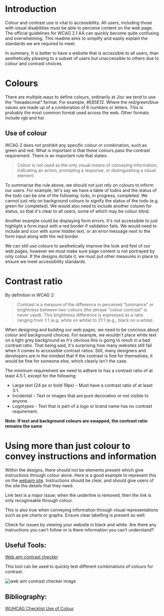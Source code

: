 # Introduction

Colour and contrast use is vital to accessibility. All users, including those with visual disabilities must be able to percieve content on the web page. The official guidelines for WCAG 2.1 AA can quickly become quite confusing and overwhelming. This readme aims to simplify and easily explain the standards we are required to meet.

In summary, It is better to have a website that is accessible to all users, than aesthetically pleasing to a subset of users but unaccessible to others due to colour and contrast choices.

# Colours

There are multiple ways to define colours, ordinarily at Jisc we tend to use the "hexadecimal" format. For example, #E85E12. Where the red/green/blue values are made up of a combination of 6 numbers or letters. This is probably the most common format used across the web. Other formats include rgb and hsl.

## Use of colour

WCAG 2 does not prohibit any specific colour or combination, such as green and red. What is important is that these colours pass the contrast requirement. There is an important rule that states:

> Colour is not used as the only visual means of conveying information, indicating an action, prompting a response, or distinguishing a visual element.

To summarise the rule above, we should not just rely on colours to inform our users. For example, let's say we have a table of todos and the status of the todo can be one of the following: todo, in progress, completed. We cannot just rely on background colours to signify the status of the todo (e.g. green for completed). We would also need to include another column for status, so that it's clear to all users, some of which may be colour blind.

Another example could be displaying form errors. It's not accessibile to just highlight a form input with a red border if validation fails. We would need to include and icon with some hidden text, or an error message next to the form input along with the red border.

We can still use colours to aesthetically improve the look and feel of our web pages, however we must make sure page content is not portrayed by only colour. If the designs dictate it, we must put other measures in place to ensure we meet accessibility standards.

# Contrast ratio

By definition in WCAG 2:

> Contrast is a measure of the difference in perceived "luminance" or brightness between two colours (the phrase "colour contrast" is never used). This brightness difference is expressed as a ratio ranging from 1:1 (e.g. white on white) to 21:1 (e.g., black on a white).

When designing and building our web pages, we need to be concious about colour and background choices. For example, we wouldn't place white text on a light grey background as it's obvious this is going to result in a bad contrast ratio. That being said, it's surprising how many websites still fail when it comes to accessible contrast ratios. Still, many designers and developers are in the mindest that if the contrast is fine for themselves, it would be fine for someone else, which clearly isn't the case.

The minimum requirement we need to adhere to has a contrast ratio of at least 4.5:1, except for the following:

-   Large text (24 px or bold 19px) - Must have a contrast ratio of at least 3:1.
-   Incidental - Text or images that are pure decoration or not visible to anyone.
-   Logotypes - Text that is part of a logo or brand name has no contrast requirement.

**Note: If text and background colours are swapped, the contrast ratio remains the same**

# Using more than just colour to convey instructions and information

Within the designs, there should not be elements present which give instructions through colour alone.
Here is a good example to represent this on the [webaim site](https://webaim.org/articles/contrast/#sc141).
Instructions should be clear, and should give users of the site the details that they need.

Link text is a major issue; when the underline is removed, then the link is only recognisable through colour.

This is also true when conveying information through visual representations such as pie charts or graphs. Ensure clear labelling is present as well.

Check for issues by viewing your website in black and white. Are there any instructions you can’t follow or is there information you can’t understand?

## Useful Tools:

[Web aim contrast checker](https://webaim.org/resources/contrastchecker/)

This tool can be used to quickly test different combinations of colours for contrast.

![web aim contrast checker image](https://i.ibb.co/BPLqNFD/Screenshot-2021-11-08-at-11-57-20.png)

## Bibliography:

[WUHCAG Checklist Use of Colour](https://www.wuhcag.com/use-of-colour/)
